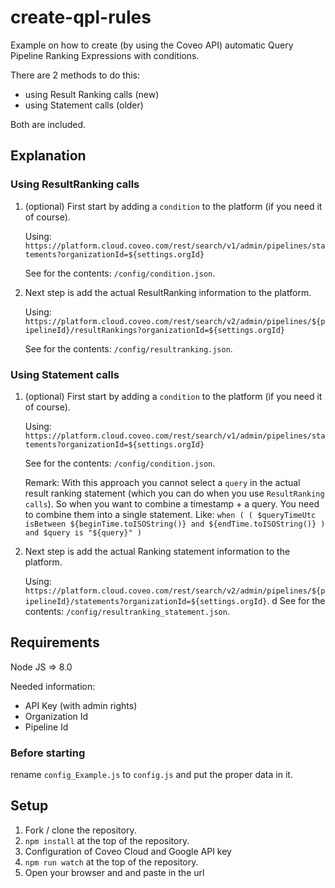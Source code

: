 # create-qpl-rules 
Example on how to create (by using the Coveo API) automatic Query Pipeline Ranking Expressions with conditions.

There are 2 methods to do this:
* using Result Ranking calls (new)
* using Statement calls (older)

Both are included.

## Explanation
### Using ResultRanking calls
1. (optional) First start by adding a `condition` to the platform (if you need it of course).

   Using: `https://platform.cloud.coveo.com/rest/search/v1/admin/pipelines/statements?organizationId=${settings.orgId}`

   See for the contents: `/config/condition.json`.

2. Next step is add the actual ResultRanking information to the platform.

   Using: `https://platform.cloud.coveo.com/rest/search/v2/admin/pipelines/${pipelineId}/resultRankings?organizationId=${settings.orgId}`

   See for the contents: `/config/resultranking.json`.

### Using Statement calls
1. (optional) First start by adding a `condition` to the platform (if you need it of course).

   Using: `https://platform.cloud.coveo.com/rest/search/v1/admin/pipelines/statements?organizationId=${settings.orgId}`

   See for the contents: `/config/condition.json`.

   Remark: With this approach you cannot select a `query` in the actual result ranking statement (which you can do when you use `ResultRanking calls`). So when you want to combine a timestamp + a query. You need to combine them into a single statement. Like:
`when ( ( $queryTimeUtc isBetween ${beginTime.toISOString()} and ${endTime.toISOString()} ) and $query is "${query}" )`

2. Next step is add the actual Ranking statement information to the platform.

   Using: `https://platform.cloud.coveo.com/rest/search/v2/admin/pipelines/${pipelineId}/statements?organizationId=${settings.orgId}`.
d
  See for the contents: `/config/resultranking_statement.json`.


## Requirements
Node JS => 8.0

Needed information:
* API Key (with admin rights)
* Organization Id
* Pipeline Id

### Before starting
rename `config_Example.js` to `config.js` and put the proper data in it.

## Setup

1. Fork / clone the repository.
2. `npm install` at the top of the repository.
3. Configuration of Coveo Cloud and Google API key
4. `npm run watch` at the top of the repository.
5. Open your browser and and paste in the url  

